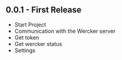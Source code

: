 ## 0.0.1 - First Release
* Start Project
* Communication with the Wercker server
* Get token
* Get wercker status
* Settings
